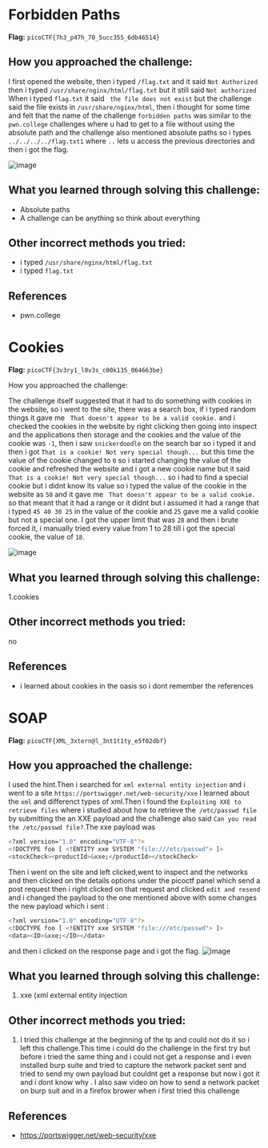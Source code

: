 # Forbidden Paths

**Flag:** `picoCTF{7h3_p47h_70_5ucc355_6db46514}`

## How you approached the challenge:
I first opened the website, then i typed `/flag.txt` and it said `Not Authorized` then i typed `/usr/share/nginx/html/flag.txt` but it still said `Not authorized`
When i typed `flag.txt` it said ` the file does not exist` but the challenge said the file exists in `/usr/share/nginx/html`, then i thought for some time 
and felt that the name of the challenge `forbidden paths` was similar to the `pwn.college` challenges where u had to get to a file without using the absolute path
and the challenge also mentioned absolute paths so i types `../../../../flag.txt1` where `..` lets u access the previous directories and then i got the flag.

![image](https://github.com/user-attachments/assets/6460223f-0069-41db-a142-3f9100f563b3)

## What you learned through solving this challenge:

- Absolute paths 
- A challenge can be anything so think about everything 

## Other incorrect methods you tried:
 - i typed `/usr/share/nginx/html/flag.txt`
 - i typed `flag.txt`
   

## References
 - pwn.college

# Cookies

**Flag:** `picoCTF{3v3ry1_l0v3s_c00k135_064663be}`

How you approached the challenge:

The challenge itself suggested that it had to do something with cookies in the website, so i went to the site, there was a search box, if i typed random things 
it gave me ` That doesn't appear to be a valid cookie.` and i checked the cookies in the website by right clicking then going into inspect and the applications
then storage and the cookies and the value of the cookie was `-1`, then i saw `snickerdoodle` on the search bar so i typed it and then
i got `That is a cookie! Not very special though...` but this time the value of the cookie changed to `0` so i started changing the value of the cookie and refreshed 
the website and i got a new cookie name but it said `That is a cookie! Not very special though...` so i had to find a special cookie but i didnt know its value 
so i typed the value of the cookie in the website as `50` and it gave me ` That doesn't appear to be a valid cookie.` so that meant that it had a range or it didnt 
but i assumed it had a range that i typed `45 40 30 25` in the value of the cookie and `25` gave me a valid cookie but not a special one. I got the upper limit
that was `28` and then i brute forced it, i manually tried every value from 1 to 28 till i got the special cookie, the value of ` 18 `. 

![image](https://github.com/user-attachments/assets/65269818-eca1-43dc-81e5-d3600103e073)


## What you learned through solving this challenge:
1.cookies

## Other incorrect methods you tried:
no 

## References
- i learned about cookies in the oasis so i dont remember the references 
# SOAP

**Flag:** `picoCTF{XML_3xtern@l_3nt1t1ty_e5f02dbf}`

## How you approached the challenge:
I used the hint.Then i searched for `xml external entity injection` and i went to a site `https://portswigger.net/web-security/xxe` I learned about the `xml` and 
differenct types of xml.Then i found the `Exploiting XXE to retrieve files`   where i studied about how to retrieve the` /etc/passwd file` by submitting the an  XXE payload and the challenge also said `Can you read the /etc/passwd file?`.The xxe payload was 
```bash
<?xml version="1.0" encoding="UTF-8"?>
<!DOCTYPE foo [ <!ENTITY xxe SYSTEM "file:///etc/passwd"> ]>
<stockCheck><productId>&xxe;</productId></stockCheck>
```
Then i went on the site and left clicked,went to inspect and the networks and then clicked on the details options under the picoctf panel which send a post request 
then i right clicked on that request and clicked ` edit and resend ` and i changed the payload to the one mentioned above with some changes 
the new payload which i sent :
```bash
<?xml version="1.0" encoding="UTF-8"?>
<!DOCTYPE foo [ <!ENTITY xxe SYSTEM "file:///etc/passwd"> ]>
<data><ID>&xxe;</ID></data>
```
and then i clicked on the response page and i got the flag.
![image](https://github.com/user-attachments/assets/78f03982-7446-4b79-a90d-3b8f70a71170)


## What you learned through solving this challenge:

1. xxe (xml external entity injection 

## Other incorrect methods you tried:
1. I tried this challenge at the beginning of the tp and could not do it so i left this challenge.This time i could do the challenge in the first try but before
i tried the same thing and i could not get a response and i even installed burp suite and tried to capture the network packet sent and tried to send my own payload
but couldnt get a response but now i got it and i dont know why . I also saw video on how to send a network packet on burp suit and in a firefox brower when i first tried this challenge

## References
- https://portswigger.net/web-security/xxe
